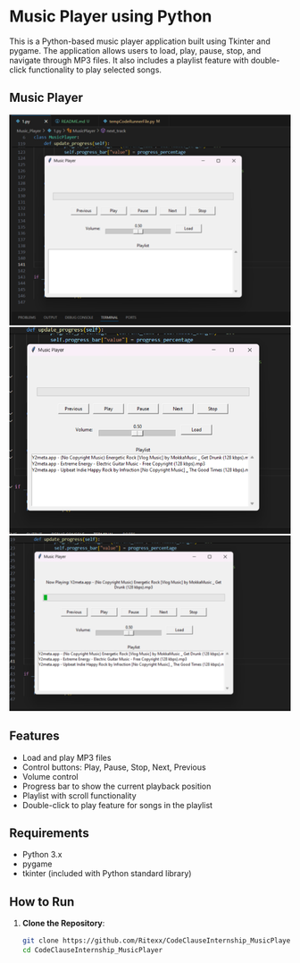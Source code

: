 ﻿# Music Player using Python

This is a Python-based music player application built using Tkinter and pygame. The application allows users to load, play, pause, stop, and navigate through MP3 files. It also includes a playlist feature with double-click functionality to play selected songs.

## Music Player

![Output Screenshot 1](output/base.png)
![Output Screenshot 2](output/loading.png)
![Output Screenshot 3](output/playing.png)

## Features

- Load and play MP3 files
- Control buttons: Play, Pause, Stop, Next, Previous
- Volume control
- Progress bar to show the current playback position
- Playlist with scroll functionality
- Double-click to play feature for songs in the playlist

## Requirements

- Python 3.x
- pygame
- tkinter (included with Python standard library)

## How to Run

1. **Clone the Repository**:
   ```sh
   git clone https://github.com/Ritexx/CodeClauseInternship_MusicPlayer.git
   cd CodeClauseInternship_MusicPlayer
